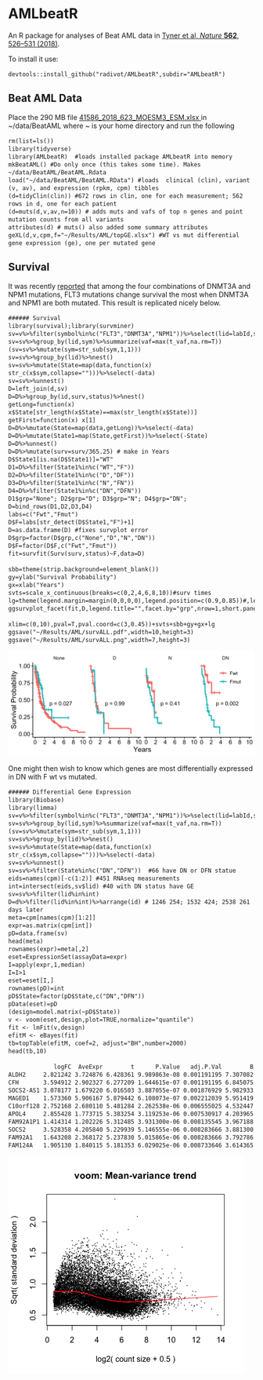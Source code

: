# AMLbeatR
An R package for analyses of  Beat AML data in
[Tyner et al, *Nature* **562**, 526–531 (2018)](https://www.nature.com/articles/s41586-018-0623-z).  

To install it use:  
```
devtools::install_github("radivot/AMLbeatR",subdir="AMLbeatR")
```

## Beat AML Data
Place the 290 MB file  [41586_2018_623_MOESM3_ESM.xlsx ](https://static-content.springer.com/esm/art%3A10.1038%2Fs41586-018-0623-z/MediaObjects/41586_2018_623_MOESM3_ESM.xlsx) in  ~/data/BeatAML where ~ is your home directory and run the following  

```
rm(list=ls()) 
library(tidyverse)
library(AMLbeatR)  #loads installed package AMLbeatR into memory 
mkBeatAML() #Do only once (this takes some time). Makes ~/data/BeatAML/BeatAML.Rdata 
load("~/data/BeatAML/BeatAML.RData") #loads  clinical (clin), variant (v, av), and expression (rpkm, cpm) tibbles  
(d=tidyClin(clin)) #672 rows in clin, one for each measurement; 562 rows in d, one for each patient
(d=muts(d,v,av,n=10)) # adds muts and vafs of top n genes and point mutation counts from all variants
attributes(d) # muts() also added some summary attributes
geXL(d,v,cpm,f="~/Results/AML/topGE.xlsx") #WT vs mut differential gene expression (ge), one per mutated gene
``` 

## Survival
It was recently [reported](https://www.nejm.org/doi/full/10.1056/NEJMoa1516192) 
that among the four combinations of DNMT3A and NPM1 mutations, FLT3 mutations change survival 
the most when DNMT3A and NPM1 are both mutated. This result is replicated nicely below.

```
###### Survival
library(survival);library(survminer)
sv=v%>%filter(symbol%in%c("FLT3","DNMT3A","NPM1"))%>%select(lid=labId,sym=symbol,t_vaf)
sv=sv%>%group_by(lid,sym)%>%summarize(vaf=max(t_vaf,na.rm=T))
(sv=sv%>%mutate(sym=str_sub(sym,1,1)))
sv=sv%>%group_by(lid)%>%nest()
sv=sv%>%mutate(State=map(data,function(x) str_c(x$sym,collapse="")))%>%select(-data)
sv=sv%>%unnest()
D=left_join(d,sv)
D=D%>%group_by(id,surv,status)%>%nest()
getLong=function(x) x$State[str_length(x$State)==max(str_length(x$State))]
getFirst=function(x) x[1]
D=D%>%mutate(State=map(data,getLong))%>%select(-data)
D=D%>%mutate(State1=map(State,getFirst))%>%select(-State)
D=D%>%unnest()
D=D%>%mutate(surv=surv/365.25) # make in Years
D$State1[is.na(D$State1)]="WT"
D1=D%>%filter(State1%in%c("WT","F"))
D2=D%>%filter(State1%in%c("D","DF"))
D3=D%>%filter(State1%in%c("N","FN"))
D4=D%>%filter(State1%in%c("DN","DFN"))
D1$grp="None"; D2$grp="D"; D3$grp="N"; D4$grp="DN";
D=bind_rows(D1,D2,D3,D4)
labs=c("Fwt","Fmut")
D$F=labs[str_detect(D$State1,"F")+1]
D=as.data.frame(D) #fixes survplot error 
D$grp=factor(D$grp,c("None","D","N","DN"))
D$F=factor(D$F,c("Fwt","Fmut"))
fit=survfit(Surv(surv,status)~F,data=D)

sbb=theme(strip.background=element_blank())
gy=ylab("Survival Probability")
gx=xlab("Years")
svts=scale_x_continuous(breaks=c(0,2,4,6,8,10))#surv times
lg=theme(legend.margin=margin(0,0,0,0),legend.position=c(0.9,0.85))#,legend.direction="horizontal")
ggsurvplot_facet(fit,D,legend.title="",facet.by="grp",nrow=1,short.panel.labs=T,
                 xlim=c(0,10),pval=T,pval.coord=c(3,0.45))+svts+sbb+gy+gx+lg
ggsave("~/Results/AML/survALL.pdf",width=10,height=3)
ggsave("~/Results/AML/survALL.png",width=7,height=3)
```
![](docs/survALL.png)

One might then wish to know which genes are most differentially expressed in DN with F wt vs mutated.

```
###### Differential Gene Expression 
library(Biobase)
library(limma)
sv=v%>%filter(symbol%in%c("FLT3","DNMT3A","NPM1"))%>%select(lid=labId,sym=symbol,t_vaf)
sv=sv%>%group_by(lid,sym)%>%summarize(vaf=max(t_vaf,na.rm=T))
(sv=sv%>%mutate(sym=str_sub(sym,1,1)))
sv=sv%>%group_by(lid)%>%nest()
sv=sv%>%mutate(State=map(data,function(x) str_c(x$sym,collapse="")))%>%select(-data)
sv=sv%>%unnest()
sv=sv%>%filter(State%in%c("DN","DFN"))  #66 have DN or DFN statue
eids=names(cpm)[-c(1:2)] #451 RNAseq measurements
int=intersect(eids,sv$lid) #40 with DN status have GE
sv=sv%>%filter(lid%in%int)
D=d%>%filter(lid%in%int)%>%arrange(id) # 1246 254; 1532 424; 2538 261 days later
meta=cpm[names(cpm)[1:2]]
expr=as.matrix(cpm[int])
pD=data.frame(sv)
head(meta)
rownames(expr)=meta[,2]
eset=ExpressionSet(assayData=expr)
I=apply(expr,1,median)
I=I>1
eset=eset[I,]
rownames(pD)=int
pD$State=factor(pD$State,c("DN","DFN"))
pData(eset)=pD
(design=model.matrix(~pD$State))
v <- voom(eset,design,plot=TRUE,normalize="quantile")
fit <- lmFit(v,design)
efitM <- eBayes(fit)
tb=topTable(efitM, coef=2, adjust="BH",number=2000)
head(tb,10)

             logFC  AveExpr        t      P.Value   adj.P.Val        B
ALDH2     2.821242 3.724876 6.428361 9.989863e-08 0.001191195 7.307082
CFH       3.594912 2.902327 6.277209 1.644615e-07 0.001191195 6.845075
SOCS2-AS1 3.078177 1.679220 6.016503 3.887055e-07 0.001876929 5.982933
MAGED1    1.573360 5.906167 5.879442 6.108073e-07 0.002212039 5.951419
C10orf128 2.752168 2.680110 5.481284 2.262538e-06 0.006555025 4.532447
APOL4     2.855428 1.773715 5.383254 3.119253e-06 0.007530917 4.203965
FAM92A1P1 1.414314 1.202226 5.312485 3.931300e-06 0.008135545 3.967188
SOCS2     3.528358 4.205840 5.229939 5.146555e-06 0.008283666 3.881300
FAM92A1   1.643208 2.368172 5.237830 5.015865e-06 0.008283666 3.792786
FAM124A   1.905130 1.840115 5.181353 6.029025e-06 0.008733646 3.614365
```
![](docs/voom.png)

